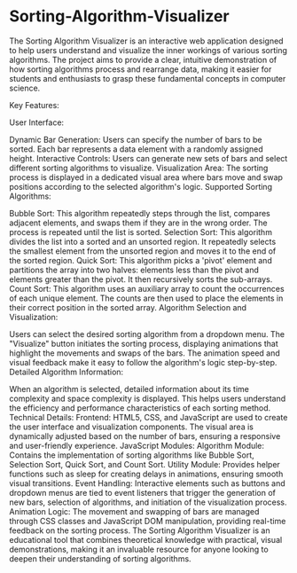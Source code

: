 # Sorting-Algorithm-Visualizer

The Sorting Algorithm Visualizer is an interactive web application designed to help users understand and visualize the inner workings of various sorting algorithms. The project aims to provide a clear, intuitive demonstration of how sorting algorithms process and rearrange data, making it easier for students and enthusiasts to grasp these fundamental concepts in computer science.

Key Features:

User Interface:

Dynamic Bar Generation: Users can specify the number of bars to be sorted. Each bar represents a data element with a randomly assigned height.
Interactive Controls: Users can generate new sets of bars and select different sorting algorithms to visualize.
Visualization Area: The sorting process is displayed in a dedicated visual area where bars move and swap positions according to the selected algorithm's logic.
Supported Sorting Algorithms:

Bubble Sort: This algorithm repeatedly steps through the list, compares adjacent elements, and swaps them if they are in the wrong order. The process is repeated until the list is sorted.
Selection Sort: This algorithm divides the list into a sorted and an unsorted region. It repeatedly selects the smallest element from the unsorted region and moves it to the end of the sorted region.
Quick Sort: This algorithm picks a 'pivot' element and partitions the array into two halves: elements less than the pivot and elements greater than the pivot. It then recursively sorts the sub-arrays.
Count Sort: This algorithm uses an auxiliary array to count the occurrences of each unique element. The counts are then used to place the elements in their correct position in the sorted array.
Algorithm Selection and Visualization:

Users can select the desired sorting algorithm from a dropdown menu.
The "Visualize" button initiates the sorting process, displaying animations that highlight the movements and swaps of the bars.
The animation speed and visual feedback make it easy to follow the algorithm's logic step-by-step.
Detailed Algorithm Information:

When an algorithm is selected, detailed information about its time complexity and space complexity is displayed.
This helps users understand the efficiency and performance characteristics of each sorting method.
Technical Details:
Frontend: HTML5, CSS, and JavaScript are used to create the user interface and visualization components. The visual area is dynamically adjusted based on the number of bars, ensuring a responsive and user-friendly experience.
JavaScript Modules:
Algorithm Module: Contains the implementation of sorting algorithms like Bubble Sort, Selection Sort, Quick Sort, and Count Sort.
Utility Module: Provides helper functions such as sleep for creating delays in animations, ensuring smooth visual transitions.
Event Handling: Interactive elements such as buttons and dropdown menus are tied to event listeners that trigger the generation of new bars, selection of algorithms, and initiation of the visualization process.
Animation Logic: The movement and swapping of bars are managed through CSS classes and JavaScript DOM manipulation, providing real-time feedback on the sorting process.
The Sorting Algorithm Visualizer is an educational tool that combines theoretical knowledge with practical, visual demonstrations, making it an invaluable resource for anyone looking to deepen their understanding of sorting algorithms.
